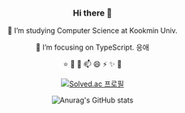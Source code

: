 
<div align="center">

### Hi there 👋



🔭 I’m studying Computer Science at Kookmin Univ.

🌱 I’m focusing on TypeScript.
  응애

⭐
🤔
💬
📫
😄 
⚡
✨
💖


[![Solved.ac
프로필](http://mazassumnida.wtf/api/v2/generate_badge?boj=soye0710)](https://solved.ac/soye0710)

![Anurag's GitHub stats](https://github-readme-stats.vercel.app/api?username=soyekwon&theme=radical&show_icons=true)

<!-- ![Top Langs](https://github-readme-stats.vercel.app/api/top-langs/?username=soyekwon&layout=compact&theme=onedark) -->


</div>
